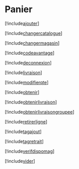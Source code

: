 # Panier

[!include[ajouter](panier.ajouter.autogen.md)]

[!include[changercatalogue](panier.changercatalogue.autogen.md)]

[!include[changermagasin](panier.changermagasin.autogen.md)]

[!include[codeavantage](panier.codeavantage.autogen.md)]

[!include[deconnexion](panier.deconnexion.autogen.md)]

[!include[livraison](panier.livraison.autogen.md)]

[!include[modifierqte](panier.modifierqte.autogen.md)]

[!include[obtenir](panier.obtenir.autogen.md)]

[!include[obtenirlivraison](panier.obtenirlivraison.autogen.md)]

[!include[obtenirlivraisongroupee](panier.obtenirlivraisongroupee.autogen.md)]

[!include[retirerligne](panier.retirerligne.autogen.md)]

[!include[tagajout](panier.tagajout.autogen.md)]

[!include[tagretrait](panier.tagretrait.autogen.md)]

[!include[verifdispomag](panier.verifdispomag.autogen.md)]

[!include[vider](panier.vider.autogen.md)]
























